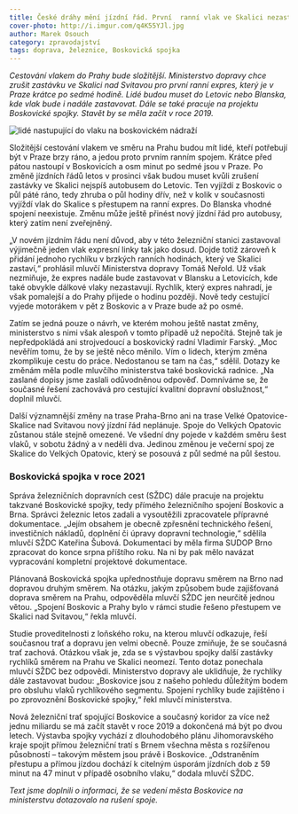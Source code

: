 ```yaml
---
title: České dráhy mění jízdní řád. První  ranní vlak ve Skalici nezastaví
cover-photo: http://i.imgur.com/q4K55YJl.jpg
author: Marek Osouch
category: zpravodajství
tags: doprava, železnice, Boskovická spojka
---
```


*Cestování vlakem do Prahy bude složitější. Ministerstvo dopravy chce zrušit zastávku ve Skalici nad Svitavou pro první ranní expres, který je v Praze krátce po sedmé hodině. Lidé budou muset do Letovic nebo Blanska, kde vlak bude i nadále zastavovat. Dále se také pracuje na projektu Boskovické spojky. Stavět by se měla začít v roce 2019.*

<img src="http://i.imgur.com/q4K55YJ.jpg" alt="lidé nastupující do vlaku na boskovickém nádraží" class="img-responsive img-popup" data-author="Marek Osouch">

Složitější cestování vlakem ve směru na Prahu budou mít lidé, kteří potřebují být v Praze brzy ráno, a jedou proto prvním ranním spojem. Krátce před pátou nastoupí v Boskovicích a osm minut po sedmé jsou v Praze. Po změně jízdních řádů letos v prosinci však budou muset kvůli zrušení zastávky ve Skalici nejspíš autobusem do Letovic. Ten vyjíždí z Boskovic o půl páté ráno, tedy zhruba o půl hodiny dřív, než v kolik v současnosti vyjíždí vlak do Skalice s přestupem na ranní expres. Do Blanska vhodné spojení neexistuje. Změnu může ještě přinést nový jízdní řád pro autobusy, který zatím není zveřejněný.

„V novém jízdním řádu není důvod, aby v této železniční stanici zastavoval výjimečně jeden vlak expresní linky tak jako dosud. Dojde totiž zároveň k přidání jednoho rychlíku v brzkých ranních hodinách, který ve Skalici zastaví,“ prohlásil mluvčí Ministerstva dopravy Tomáš Neřold. Už však nezmiňuje, že expres nadále bude zastavovat v Blansku a Letovicích, kde také obvykle dálkové vlaky nezastavují. Rychlík, který expres nahradí, je však pomalejší a do Prahy přijede o hodinu později. Nově tedy cestující vyjede motorákem v pět z Boskovic a v Praze bude až po osmé.

Zatím se jedná pouze o návrh, ve kterém mohou ještě nastat změny, ministerstvo  s nimi však alespoň v tomto případě už nepočítá. Stejně tak je nepředpokládá ani strojvedoucí a boskovický radní Vladimír Farský. „Moc nevěřím tomu, že by se ještě něco měnilo. Vím o lidech, kterým změna zkomplikuje cestu do práce. Nedostanou se tam na čas,“ sdělil. Dotazy ke změnám měla podle mluvčího ministerstva také boskovická radnice. „Na zaslané dopisy jsme zaslali odůvodněnou odpověď. Domníváme se, že současné řešení zachovává pro cestující kvalitní dopravní obslužnost,“ doplnil mluvčí.

Další významnější změny na trase Praha-Brno ani na trase Velké Opatovice-Skalice nad Svitavou nový jízdní řád neplánuje. Spoje do Velkých Opatovic zůstanou stále stejně omezené. Ve všední dny pojede v každém směru šest vlaků, v sobotu žádný a v neděli dva. Jedinou změnou je večerní spoj ze Skalice do Velkých Opatovic, který se posouvá z půl sedmé na půl šestou.

### Boskovická spojka v roce 2021

Správa železničních dopravních cest (SŽDC) dále pracuje na projektu takzvané Boskovické spojky, tedy přímého železničního spojení Boskovic a Brna. Správci železnic letos zadali a vysoutěžili zpracovatele přípravné dokumentace. „Jejím obsahem je obecně zpřesnění technického řešení, investičních nákladů, doplnění či úpravy dopravní technologie,“ sdělila mluvčí SŽDC Kateřina Šubová. Dokumentaci by měla firma SUDOP Brno zpracovat do konce srpna příštího roku. Na ni by pak mělo navázat vypracování kompletní projektové dokumentace.

Plánovaná Boskovická spojka upřednostňuje dopravu směrem na Brno nad dopravou druhým směrem. Na otázku, jakým způsobem bude zajišťovaná doprava směrem na Prahu, odpověděla mluvčí SŽDC jen neurčitě jednou větou. „Spojení Boskovic a Prahy bylo v rámci studie řešeno přestupem ve Skalici nad Svitavou,“ řekla mluvčí.

Studie proveditelnosti z loňského roku, na kterou mluvčí odkazuje, řeší současnou trať a dopravu jen velmi obecně. Pouze zmiňuje, že se současná trať zachová. Otázkou však je, zda se s výstavbou spojky další zastávky rychlíků směrem na Prahu ve Skalici neomezí. Tento dotaz ponechala mluvčí SŽDC bez odpovědi. Ministerstvo dopravy ale uklidňuje, že rychlíky dále zastavovat budou: „Boskovice jsou z našeho pohledu důležitým bodem pro obsluhu vlaků rychlíkového segmentu. Spojení rychlíky bude zajištěno i po zprovoznění Boskovické spojky,“ řekl mluvčí ministerstva.

Nová železniční trať spojující Boskovice a současný koridor za více než jednu miliardu se má začít stavět v roce 2019 a dokončená má být po dvou letech. Výstavba spojky vychází z dlouhodobého plánu Jihomoravského kraje spojit přímou železniční tratí s Brnem všechna města s rozšířenou působností – takovým městem jsou právě i Boskovice. „Odstraněním přestupu a přímou jízdou dochází k citelným úsporám jízdních dob z 59 minut na 47 minut v případě osobního vlaku,“ dodala mluvčí SŽDC.

*Text jsme doplnili o informaci, že se vedení města Boskovice na ministerstvu dotazovalo na rušení spoje.*
